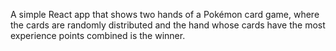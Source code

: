 A simple React app that shows two hands of a Pokémon card game, where the cards are randomly distributed and the hand whose cards have the most experience points combined is the winner.